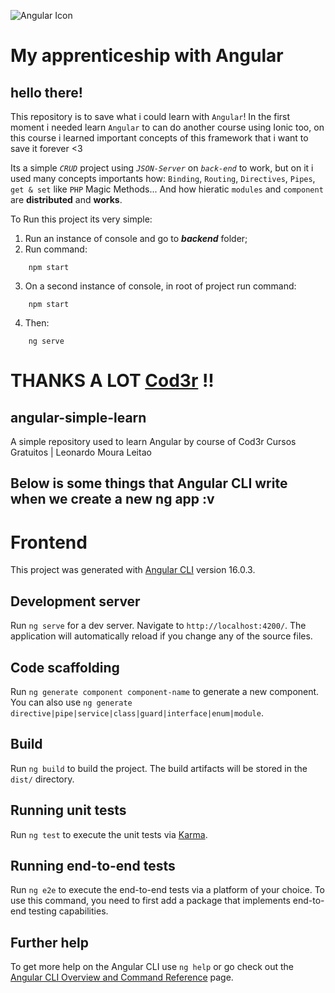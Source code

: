 ![Angular Icon](https://www.searchenginejournal.com/wp-content/uploads/2019/04/the-seo-guide-to-angular-760x400.webp)

# My apprenticeship with Angular
## hello there!
This repository is to save what i could learn with `Angular`! In the first moment i needed learn `Angular` to can do another course using Ionic too, on this course i learned important concepts of this framework that i want to save it forever <3

Its a simple _`CRUD`_ project using _`JSON-Server`_ on _`back-end`_ to work, but on it i used many concepts importants how: `Binding`, `Routing`, `Directives`, `Pipes`, `get & set` like `PHP` Magic Methods... And how hieratic `modules` and `component` are **distributed** and **works**.

To Run this project its very simple:

1. Run an instance of console and go to **_backend_** folder;
2. Run command:
```
    npm start
```
3. On a second instance of console, in root of project run command:
```
    npm start
```
4. Then:
```
    ng serve
```

# THANKS A LOT [Cod3r](https://cod3r.com.br) !!

## angular-simple-learn
A simple repository used to learn Angular by course of Cod3r Cursos Gratuitos | Leonardo Moura Leitao

## Below is some things that Angular CLI write when we create a new ng app :v

# Frontend

This project was generated with [Angular CLI](https://github.com/angular/angular-cli) version 16.0.3.

## Development server

Run `ng serve` for a dev server. Navigate to `http://localhost:4200/`. The application will automatically reload if you change any of the source files.

## Code scaffolding

Run `ng generate component component-name` to generate a new component. You can also use `ng generate directive|pipe|service|class|guard|interface|enum|module`.

## Build

Run `ng build` to build the project. The build artifacts will be stored in the `dist/` directory.

## Running unit tests

Run `ng test` to execute the unit tests via [Karma](https://karma-runner.github.io).

## Running end-to-end tests

Run `ng e2e` to execute the end-to-end tests via a platform of your choice. To use this command, you need to first add a package that implements end-to-end testing capabilities.

## Further help

To get more help on the Angular CLI use `ng help` or go check out the [Angular CLI Overview and Command Reference](https://angular.io/cli) page.